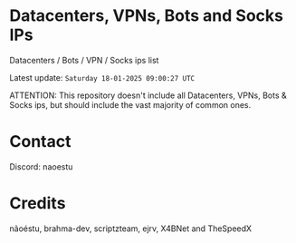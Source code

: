 # Datacenters, VPNs, Bots and Socks IPs
 
Datacenters / Bots / VPN / Socks ips list

Latest update: `Saturday 18-01-2025 09:00:27 UTC` 

ATTENTION: This repository doesn't include all Datacenters, VPNs, Bots & Socks ips, 
but should include the vast majority of common ones.

# Contact
Discord: naoestu

# Credits
nãoéstu, brahma-dev, scriptzteam, ejrv, X4BNet and TheSpeedX
